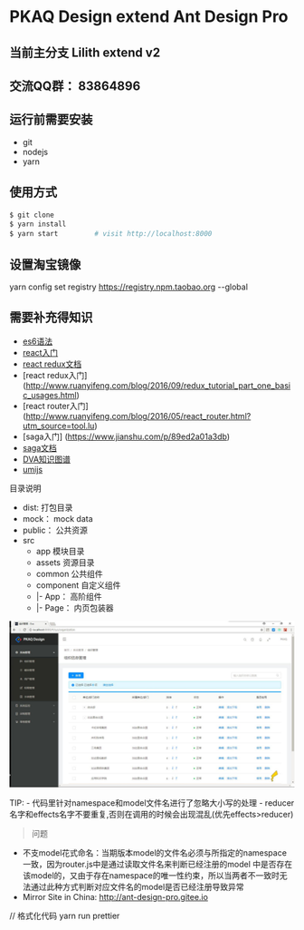 # PKAQ Design extend Ant Design Pro


## 当前主分支 Lilith extend v2

## 交流QQ群： 83864896

## 运行前需要安装 
- git
- nodejs
- yarn

## 使用方式
```bash
$ git clone 
$ yarn install
$ yarn start         # visit http://localhost:8000
```

## 设置淘宝镜像
yarn config set registry https://registry.npm.taobao.org --global

## 需要补充得知识
 - [es6语法](http://es6.ruanyifeng.com)
 - [react入门](http://www.ruanyifeng.com/blog/2015/03/react.html)
 - [react redux文档](http://cn.redux.js.org/index.html)
 - [react redux入门] (http://www.ruanyifeng.com/blog/2016/09/redux_tutorial_part_one_basic_usages.html)
 - [react router入门] (http://www.ruanyifeng.com/blog/2016/05/react_router.html?utm_source=tool.lu)
 - [saga入门] (https://www.jianshu.com/p/89ed2a01a3db)
 - [saga文档](https://redux-saga-in-chinese.js.org/index.html)
 - [DVA知识图谱](https://github.com/dvajs/dva-knowledgemap)
 - [umijs](https://umijs.org/)


目录说明   
- dist: 打包目录   
- mock： mock data   
- public： 公共资源   
- src   
  - app 模块目录   
  - assets 资源目录   
  - common 公共组件
  - component  自定义组件      
   - |- App： 高阶组件      
   - |- Page： 内页包装器       

![snapshot](snapshot.jpg)


TIP: - 代码里针对namespace和model文件名进行了忽略大小写的处理
     - reducer名字和effects名字不要重复,否则在调用的时候会出现混乱(优先effects>reducer)

>问题
- 不支model花式命名：当期版本model的文件名必须与所指定的namespace一致，因为router.js中是通过读取文件名来判断已经注册的model
  中是否存在该model的，又由于存在namespace的唯一性约束，所以当两者不一致时无法通过此种方式判断对应文件名的model是否已经注册导致异常
- Mirror Site in China: http://ant-design-pro.gitee.io



// 格式化代码
yarn run prettier


